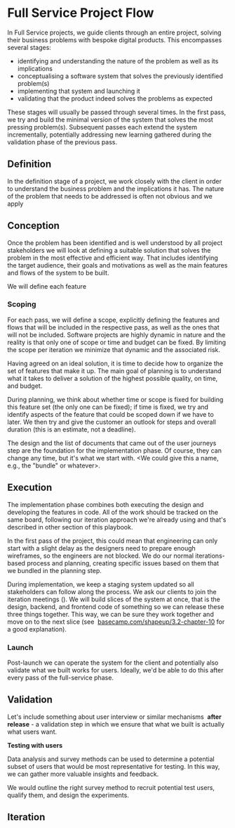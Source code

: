 # Full Service Project Flow

In Full Service projects, we guide clients through an entire project, solving
their business problems with bespoke digital products. This encompasses several
stages:

- identifying and understanding the nature of the problem as well as its
  implications
- conceptualising a software system that solves the previously identified
  problem(s)
- implementing that system and launching it
- validating that the product indeed solves the problems as expected

These stages will usually be passed through several times. In the first pass, we
try and build the minimal version of the system that solves the most pressing
problem(s). Subsequent passes each extend the system incrementally, potentially
addressing new learning gathered during the validation phase of the previous
pass.

## Definition

In the definition stage of a project, we work closely with the client in order
to understand the business problem and the implications it has. The nature of
the problem that needs to be addressed is often not obvious and we apply

## Conception

Once the problem has been identified and is well understood by all project
stakeholders we will look at defining a suitable solution that solves the
problem in the most effective and efficient way. That includes identifying the
target audience, their goals and motivations as well as the main features and
flows of the system to be built.

We will define each feature

### Scoping

For each pass, we will define a scope, explicitly defining the features and flows that will be included in the respective pass, as well as the ones that will not be included. Software projects are highly dynamic in nature and the reality is that only one of scope or time and budget can be fixed. By limiting the scope per iteration we minimize that dynamic and the associated risk.

Having agreed on an ideal solution, it is time to decide how to organize the set
of features that make it up. The main goal of planning is to understand what it
takes to deliver a solution of the highest possible quality, on time, and
budget.

During planning, we think about whether time or scope is fixed for building this
feature set (the only one can be fixed); if time is fixed, we try and identify
aspects of the feature that could be scoped down if we have to later. We then
try and give the customer an outlook for steps and overall duration (this is an
estimate, not a deadline).

The design and the list of documents that came out of the user journeys step are
the foundation for the implementation phase. Of course, they can change any
time, but it's what we start with. <We could give this a name, e.g., the
"bundle" or whatever>.

## Execution

The implementation phase combines both executing the design and developing the
features in code. All of the work should be tracked on the same board, following
our iteration approach we're already using and that's described in other section
of this playbook.

In the first pass of the project, this could mean that engineering can only
start with a slight delay as the designers need to prepare enough wireframes, so
the engineers are not blocked. We do our normal iterations-based process and
planning, creating specific issues based on them that we bundled in the planning
step.

During implementation, we keep a staging system updated so all stakeholders can
follow along the process. We ask our clients to join the iteration meetings ().
We will build slices of the system at once, that is the design, backend, and
frontend code of something so we can release these three things together. This
way, we can be sure they work together and move on to the next slice (see 
[basecamp.com/shapeup/3.2-chapter-10][integrating] for a good explanation).

[integrating]:
  https://basecamp.com/shapeup/3.2-chapter-10#integrating-in-one-place

### Launch

Post-launch we can operate the system for the client and potentially also
validate what we built works for users. Ideally, we'd be able to do this after
every pass of the full-service phase.

## Validation

Let's include something about user interview or similar mechanisms  **after
release** - a validation step in which we ensure that what we built is actually
what users want.

**Testing with users**

Data analysis and survey methods can be used to determine a potential subset of
users that would be most representative for testing. In this way, we can gather
more valuable insights and feedback.

We would outline the right survey method to recruit potential test users,
qualify them, and design the experiments.

## Iteration
